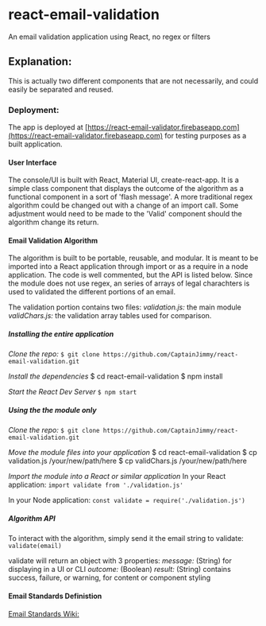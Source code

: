 # react-email-validation

An email validation application using React, no regex or filters

## Explanation:

This is actually two different components that are not necessarily, and could easily be separated and reused.

### Deployment:

The app is deployed at [https://react-email-validator.firebaseapp.com](https://react-email-validator.firebaseapp.com) for testing purposes as a built application.

#### User Interface

The console/UI is built with React, Material UI, create-react-app. It is a simple class component that displays the outcome of the algorithm as a functional component in a sort of 'flash message'. A more traditional regex algorithm could be changed out with a change of an import call. Some adjustment would need to be made to the 'Valid' component should the algorithm change its return.

#### Email Validation Algorithm

The algorithm is built to be portable, reusable, and modular. It is meant to be imported into a React application through import or as a require in a node application. The code is well commented, but the API is listed below. Since the module does not use regex, an series of arrays of legal charachters is used to validated the different portions of an email.

The validation portion contains two files:
_validation.js:_ the main module
_validChars.js:_ the validation array tables used for comparison.

##### Installing the entire application

_Clone the repo:_
`$ git clone https://github.com/CaptainJimmy/react-email-validation.git`

_Install the dependencies_
$ cd react-email-validation
$ npm install

_Start the React Dev Server_
`$ npm start`

##### Using the the module only

_Clone the repo:_
`$ git clone https://github.com/CaptainJimmy/react-email-validation.git`

_Move the module files into your application_
$ cd react-email-validation
$ cp validation.js /your/new/path/here
$ cp validChars.js /your/new/path/here

_Import the module into a React or similar application_
In your React application:
`import validate from './validation.js'`

In your Node application:
`const validate = require('./validation.js')`

##### Algorithm API

To interact with the algorithm, simply send it the email string to validate:
`validate(email)`

validate will return an object with 3 properties:
_message:_ (String) for displaying in a UI or CLI
_outcome:_ (Boolean)
_result:_ (String) contains success, failure, or warning, for content or component styling

#### Email Standards Definistion

[Email Standards Wiki:](https://en.wikipedia.org/wiki/Email_address)

